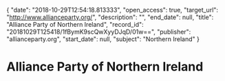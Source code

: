 {
  "date": "2018-10-29T12:54:18.813333", 
  "open_access": true, 
  "target_url": "http://www.allianceparty.org/", 
  "description": "", 
  "end_date": null, 
  "title": "Alliance Party of Northern Ireland", 
  "record_id": "20181029T125418/1fBymK9scQwXyyDJqD/01w==", 
  "publisher": "allianceparty.org", 
  "start_date": null, 
  "subject": "Northern Ireland"
}

# Alliance Party of Northern Ireland

